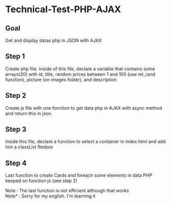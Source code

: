 # Technical-Test-PHP-AJAX

## Goal

Get and display datas php in JSON with AJAX

## Step 1

Create php file. Inside of this file, declare a variable that contains some arrays(20) with id, title, random prices between 1 and 100 (use mt_rand function), picture (on images folder), and description

## Step 2

Create js file with one fonction to get data php in AJAX with async method and return this in json.

## Step 3

Inside this file, declare a function to select a container in index.html and add him a classList flexbox

## Step 4

Last function to create Cards and foreach some elements in data PHP keeped on function js (see step 2)

Note : The last function is not efficient although that works  
Note* : Sorry for my english. I'm learning it

